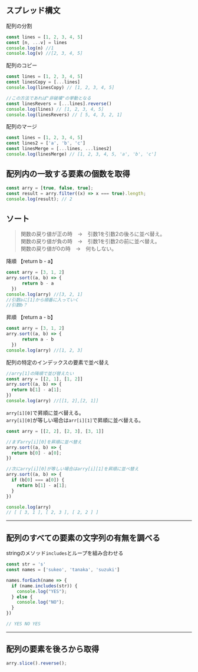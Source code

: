 ## スプレッド構文
配列の分割
```js
const lines = [1, 2, 3, 4, 5]
const [n, ...v] = lines
console.log(n) //1
console.log(v) //[2, 3, 4, 5]
```
配列のコピー
```js
const lines = [1, 2, 3, 4, 5]
const linesCopy = [...lines]
console.log(linesCopy) // [1, 2, 3, 4, 5]

//この方法であれば"非破壊"の挙動となる
const linesRevers = [...lines].reverse()
console.log(lines) // [1, 2, 3, 4, 5]
console.log(linesRevers) // [ 5, 4, 3, 2, 1]

```
配列のマージ
```js
const lines = [1, 2, 3, 4, 5]
const lines2 = ['a', 'b', 'c']
const linesMerge = [...lines, ...lines2]
console.log(linesMerge) // [1, 2, 3, 4, 5, 'a', 'b', 'c']
```
## 配列内の一致する要素の個数を取得
```js
const arry = [true, false, true];
const result = arry.filter((x) => x === true).length;
console.log(result); // 2
```

## ソート
>関数の戻り値が正の時　→　引数1を引数2の後ろに並べ替え。  
>関数の戻り値が負の時　→　引数1を引数2の前に並べ替え。  
>関数の戻り値が0の時　→　何もしない。  

降順 【return b - a】
```js
const arry = [3, 1, 2]
arry.sort((a, b) => {
      return b - a
  })
console.log(arry) //[3, 2, 1]
//引数aに[1]から順番に入っていく  
//引数b？  
```
昇順 【return a - b】
```js
const arry = [3, 1, 2]
arry.sort((a, b) => {
      return a - b
  })
console.log(arry) //[1, 2, 3]
```
配列の特定のインデックスの要素で並べ替え
```js
//arry[1]の降順で並び替えたい
const arry = [[2, 1], [1, 2]]
arry.sort((a, b) => {
  return b[1] - a[1];
})
console.log(arry) //[[1, 2],[2, 1]]
```

`arry[i][0]`で昇順に並べ替える。  
`arry[i][0]`が等しい場合は`arr[i][1]`で昇順に並べ替える。

```js
const arry = [[2, 2], [2, 3], [3, 1]]

//まずarry[i][0]を昇順に並べ替え
arry.sort((a, b) => {
  return b[0] - a[0];
})

//次にarry[i][0]が等しい場合はarry[i][1]を昇順に並べ替え
arry.sort((a, b) => {
  if (b[0] === a[0]) {
    return b[1] - a[1];
  }
})

console.log(arry)
// [ [ 3, 1 ], [ 2, 3 ], [ 2, 2 ] ]
```
***
## 配列のすべての要素の文字列の有無を調べる
stringのメソッド`includes`とループを組み合わせる
```js
const str = 's'
const names = ['sukeo', 'tanaka', 'suzuki']

names.forEach(name => {
  if (name.includes(str)) {
    console.log("YES");
  } else {
    console.log("NO");
  }
})

// YES NO YES
```
***
## 配列の要素を後ろから取得
```js
arry.slice().reverse();
```